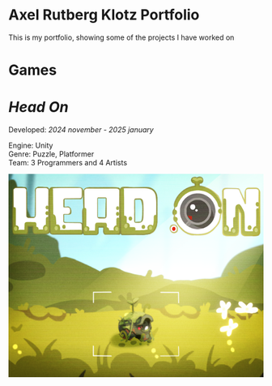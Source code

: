# Axel Rutberg Klotz Portfolio
This is my portfolio, showing some of the projects I have worked on

# Games

# _Head On_ 
Developed: _2024 november - 2025 january_

Engine: Unity  
Genre: Puzzle, Platformer  
Team: 3 Programmers and 4 Artists

![](https://github.com/AxelRK32/Portfolio/blob/main/Images/2rH3l%2B.png)
